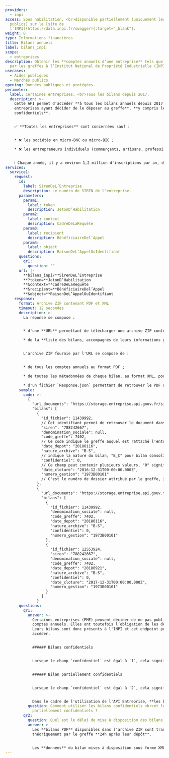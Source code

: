 ```yaml
---
providers:
  - inpi
access: Sous habilitation, <br>disponible partiellement (uniquement les bilans
  publics) sur le [site de
  l'INPI](https://data.inpi.fr/swagger){:target="_blank"}.
weight: 8
type: Informations financières
title: Bilans annuels
label: bilans_inpi
scope:
  - entreprises
description: Obtenir les **comptes annuels d’une entreprise** tels que transmis
  par les greffes à l’Institut National de Propriété Industrielle (INPI).
usecases:
  - Aides publiques
  - Marchés publics
opening: Données publiques et protégées.
perimeter:
  label: Certaines entreprises. <br>Tous les bilans depuis 2017.
  description: >-
    Cette API permet d'accéder **à tous les bilans annuels depuis 2017 des
    entreprises ayant décider de le déposer au greffe**, **y compris les bilans
    confidentiels**.


    ✅ **Toutes les entreprises** sont concernées sauf : 


    * ❌ les sociétés en micro-BNC ou micro-BIC ;

    * ❌ les entrepreneurs individuels (commerçants, artisans, profession libérale, micro-entrepreneurs notamment) ;


    ℹ️ Chaque année, il y a environ 1,2 million d'inscriptions par an, dont 45% avec déclaration de confidentialité.
services:
  service1:
    request:
      id:
        label: SirenDeL’Entreprise
        description: Le numéro de SIREN de l'entreprise.
      parameters:
        param1:
          label: token
          description: JetonD’Habilitation
        param2:
          label: context
          description: CadreDeLaRequête
        param3:
          label: recipient
          description: BénéficiaireDel’Appel
        param4:
          label: object
          description: RaisonDeL’AppelOuIdentifiant
      questions:
        qr1:
          question: ""
      url: |-
        **bilans_inpi/**SirenDeL’Entreprise
        **?token=**JetonD’Habilitation
        **&context=**CadreDeLaRequête
        **&recipient=**BénéficiaireDel’Appel
        **&object=**RaisonDeL’AppelOuIdentifiant
    response:
      format: Archive ZIP contenant PDF et XML
      timeout: 12 secondes
      description: >-
        La réponse se compose :


        * d'une **URL** permettant de télécharger une archive ZIP contenant l'ensemble des bilans au format PDF de l'entité appelée ;

        * de la **liste des bilans, accompagnés de leurs informations génériques** (identifiant du fichier dans l'archive téléchargée, le code greffe, les dates de dépôt et clôture, la nature de l'archive, son degré de confidentialité, et le numéro de gestion.)


        L'archive ZIP fournie par l'URL se compose de :


        * de tous les comptes annuels au format PDF ;

        * de toutes les métadonnées de chaque bilan, au format XML, portant le même nom que le PDF associé ;

        * d'un fichier `Response.json` permettant de retrouver le PDF dans l'archive à partir de l' `id_fichier` du bilan indiqué dans la liste JSON des bilans.
      sample:
        code: >-
          {
            "url_documents": "https://storage.entreprise.api.gouv.fr/siade_dev/1565607027-91ac7ac7e80b866055d23b9203e41fa0de487bc0-all_documents.zip",
            "bilans": [
              {
                "id_fichier": 11439992, 
                // Cet identifiant permet de retrouver le document dans l'archive ZIP, à l'aide du fichier "Response.json" permettant de faire lien entre cet ID et le nom du PDF.
                "siren": "788242667",
                "denomination_sociale": null,
                "code_greffe": 7402,
                // Ce code indique le greffe auquel est rattaché l'entreprise. 7402 correspond par exemple au greffe de Thonon-les-Bains.
                "date_depot": "20180116",
                "nature_archive": "B-S", 
                // indique la nature du bilan, "B_C" pour bilan consolidé, "B-S" pour bilan simplifié, "B-CO" pour bilan complet et "B-BA" pour les bilans de banques et assurances.
                "confidentiel": 0, 
                // Ce champ peut contenir plusieurs valeurs, "0" signifie que le bilan est public, "1" indique que le bilan est confidentiel, "2", que le bilan est partiellement confidentiel.
                "date_cloture": "2016-12-31T00:00:00.000Z",
                "numero_gestion": "1973B00101"
                // C'est le numéro de dossier attribué par le greffe, il permet d'identifier de manière unique les dossiers. Cette unicité est valable pour un seul greffe. L'unicité totale s'obtient donc en associant le code greffe au numéro de gestion.
              },
              {
                "url_documents": "https://storage.entreprise.api.gouv.fr/siade_dev/1565607027-91ac7ac7e80b866055d23b9203e41fa0de487bc0-all_documents.zip",
                "bilans": [
                  {
                    "id_fichier": 11439992,
                    "denomination_sociale": null,
                    "code_greffe": 7402,
                    "date_depot": "20180116",
                    "nature_archive": "B-S",
                    "confidentiel": 0, 
                    "numero_gestion": "1973B00101"
                  },
                  {
                    "id_fichier": 12553924,
                    "siren": "788242667",
                    "denomination_sociale": null,
                    "code_greffe": 7402,
                    "date_depot": "20180921",
                    "nature_archive": "B-S",
                    "confidentiel": 0,
                    "date_cloture": "2017-12-31T00:00:00.000Z",
                    "numero_gestion": "1973B00101"
                  }
                ]
              }
      questions:
        qr1:
          answer: >-
            Certaines entreprises (PME) peuvent décider de ne pas publier leurs
            comptes annuels. Elles ont toutefois l’obligation de les déposer.
            Leurs bilans sont donc présents à l'INPI et cet endpoint permet d'y
            accéder. 


            ###### Bilans confidentiels


            Lorsque le champ `confidentiel` est égal à `1`, cela signifie que le bilan est totalement confidentiel et implique que vous vous engagez à n'**utiliser ces informations que dans le cadre strict de vos missions de service public**, à **ne pas les rediffuser** ni les divulguer auprès de tiers non autorisés.


            ###### Bilan partiellement confidentiels


            Lorsque le champ `confidentiel` est égal à `2`, cela signifie qu'une partie du document est confidentielle et que l'autre est publique. Depuis 2019, l'INPI a rendu les PDF séparables, ce qui permet aux personnes n'ayant pas d'habilitation spécifique de télécharger les informations publiques disponibles.


            Dans le cadre de l'utilisation de l'API Entreprise, **les bilans partiellement confidentiels de l'INPI sont à traiter comme les bilans confidentiels** puisque la distinction n'est pas faite entre données publiques et secrètes. Vous vous engagez  à n'utiliser ces informations que dans le strict cadre de vos missions de service publics, à ne pas les rediffuser ni les divulguer à des tiers non autorisés.
          question: Comment utiliser les bilans confidentiels <br>et les bilans
            partiellement confidentiels ?
        qr2:
          question: Quel est le délai de mise à disposition des bilans dans l'API INPI ?
          answer: >-
            Les **bilans PDF** disponibles dans l'archive ZIP sont transmis
            théoriquement par le greffe **24h après leur dépôt**.


            Les **données** du bilan mises à disposition sous forme XML nécessitent un délai plus long de **deux semaines**.
---
```

